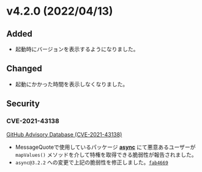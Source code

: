 # v4.2.0 (2022/04/13)

## Added

- 起動時にバージョンを表示するようになりました。

## Changed

- 起動にかかった時間を表示しなくなりました。

## Security

### CVE-2021-43138

[GitHub Advisory Database (CVE-2021-43138)](https://github.com/advisories/GHSA-fwr7-v2mv-hh25)

- MessageQuoteで使用しているパッケージ **[async](https://github.com/caolan/async)** にて悪意あるユーザーが `mapValues()` メソッドを介して特権を取得できる脆弱性が報告されました。
- `async@3.2.2` への変更で上記の脆弱性を修正しました。[`fab4669`](https://github.com/approvers/MessageQuote/commit/1411df9b1bf0c37a3802981f08f5542226b32ad1)

